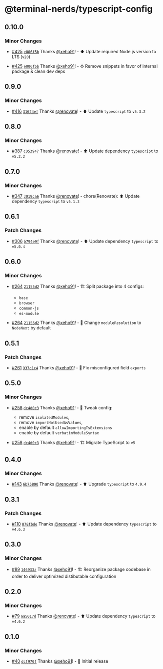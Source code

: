 # @terminal-nerds/typescript-config<!-- markdownlint-disable line-length list-marker-space no-duplicate-heading ul-style -->

## 0.10.0

### Minor Changes

-   [#425](https://github.com/terminal-nerds/configs/pull/425) [`e006f5b`](https://github.com/terminal-nerds/configs/commit/e006f5b96ecca76711cddf7f9c6012e4298a9737) Thanks [@xeho91](https://github.com/xeho91)! - ⬆️ Update required Node.js version to LTS (`v20`)

-   [#425](https://github.com/terminal-nerds/configs/pull/425) [`e006f5b`](https://github.com/terminal-nerds/configs/commit/e006f5b96ecca76711cddf7f9c6012e4298a9737) Thanks [@xeho91](https://github.com/xeho91)! - ♻ Remove snippets in favor of internal package & clean dev deps

## 0.9.0

### Minor Changes

-   [#416](https://github.com/terminal-nerds/configs/pull/416) [`31624ef`](https://github.com/terminal-nerds/configs/commit/31624efaea68d25de289321177603951b41686e6) Thanks [@renovate](https://github.com/apps/renovate)! - ⬆️ Update `typescript` to `v5.3.2`

## 0.8.0

### Minor Changes

-   [#387](https://github.com/terminal-nerds/configs/pull/387) [`c053947`](https://github.com/terminal-nerds/configs/commit/c053947dd01f6f9afec5a8e39a7094b3e9ffda62) Thanks [@renovate](https://github.com/apps/renovate)! - ⬆️ Update dependency `typescript` to `v5.2.2`

## 0.7.0

### Minor Changes

-   [#347](https://github.com/terminal-nerds/configs/pull/347) [`3019ca6`](https://github.com/terminal-nerds/configs/commit/3019ca6c916a2287663b517b2fc242b034904235) Thanks [@renovate](https://github.com/apps/renovate)! - chore(Renovate): ⬆️ Update dependency `typescript` to `v5.1.3`

## 0.6.1

### Patch Changes

-   [#306](https://github.com/terminal-nerds/configs/pull/306) [`b794e9f`](https://github.com/terminal-nerds/configs/commit/b794e9f973d4b5654d4250891a8c353fbbc78934) Thanks [@renovate](https://github.com/apps/renovate)! - ⬆️ Update dependency `typescript` to `v5.0.4`

## 0.6.0

### Minor Changes

-   [#264](https://github.com/terminal-nerds/configs/pull/264) [`21155d2`](https://github.com/terminal-nerds/configs/commit/21155d295b8cd77edca73facefc21dd273ac7338) Thanks [@xeho91](https://github.com/xeho91)! - 🏗️ Split package into 4 configs:

    -   `base`
    -   `browser`
    -   `common-js`
    -   `es-module`

-   [#264](https://github.com/terminal-nerds/configs/pull/264) [`21155d2`](https://github.com/terminal-nerds/configs/commit/21155d295b8cd77edca73facefc21dd273ac7338) Thanks [@xeho91](https://github.com/xeho91)! - 🔧 Change `moduleResolution` to `NodeNext` by default

## 0.5.1

### Patch Changes

-   [#261](https://github.com/terminal-nerds/configs/pull/261) [`937c1c4`](https://github.com/terminal-nerds/configs/commit/937c1c4810c3970e55c04dcfc0a8c161479f5855) Thanks [@xeho91](https://github.com/xeho91)! - 🐛 Fix misconfigured field `exports`

## 0.5.0

### Minor Changes

-   [#258](https://github.com/terminal-nerds/configs/pull/258) [`dc4d0c3`](https://github.com/terminal-nerds/configs/commit/dc4d0c33897508fe665e099c1ab939484bb5dd85) Thanks [@xeho91](https://github.com/xeho91)! - 🔧 Tweak config:

    -   remove `isolatedModules`,
    -   remove `importNotUsedAsValues`,
    -   enable by default `allowImportingTsExtensions`
    -   enable by default `verbatimModuleSyntax`

-   [#258](https://github.com/terminal-nerds/configs/pull/258) [`dc4d0c3`](https://github.com/terminal-nerds/configs/commit/dc4d0c33897508fe665e099c1ab939484bb5dd85) Thanks [@xeho91](https://github.com/xeho91)! - 🏗 Migrate TypeScript to `v5`

## 0.4.0

### Minor Changes

-   [#143](https://github.com/terminal-nerds/configs/pull/143) [`6b75890`](https://github.com/terminal-nerds/configs/commit/6b758907b66252aa830127a48839d4eea96d0df6) Thanks [@renovate](https://github.com/apps/renovate)! - ⬆️ Upgrade `typescript` to `4.9.4`

## 0.3.1

### Patch Changes

-   [#110](https://github.com/terminal-nerds/configs/pull/110) [`878fbde`](https://github.com/terminal-nerds/configs/commit/878fbde476751c63dcb7abbf3fe01ac618321e7a) Thanks [@renovate](https://github.com/apps/renovate)! - ⬆️ Update dependency `typescript` to `v4.6.3`

## 0.3.0

### Minor Changes

-   [#89](https://github.com/terminal-nerds/configs/pull/89) [`146933a`](https://github.com/terminal-nerds/configs/commit/146933ad036f96626f568c761818141909ee9c04) Thanks [@xeho91](https://github.com/xeho91)! - 🏗️ Reorganize package codebase in order to deliver optimized distibutable configuration

## 0.2.0

### Minor Changes

-   [#79](https://github.com/terminal-nerds/configs/pull/79) [`aa5017d`](https://github.com/terminal-nerds/configs/commit/aa5017dc8d43917bb2676b03bcbb6949465977ca) Thanks [@renovate](https://github.com/apps/renovate)! - ⬆️ Update dependency `typescript` to `v4.6.2`

## 0.1.0

### Minor Changes

-   [#40](https://github.com/terminal-nerds/configs/pull/40) [`dcf970f`](https://github.com/terminal-nerds/configs/commit/dcf970ff9257fc50124fdae319795c63c22eba76) Thanks [@xeho91](https://github.com/xeho91)! - 🎉 Initial release
